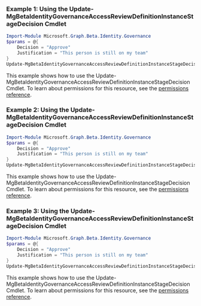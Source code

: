 ### Example 1: Using the Update-MgBetaIdentityGovernanceAccessReviewDefinitionInstanceStageDecision Cmdlet
```powershell
Import-Module Microsoft.Graph.Beta.Identity.Governance
$params = @{
	Decision = "Approve"
	Justification = "This person is still on my team"
}
Update-MgBetaIdentityGovernanceAccessReviewDefinitionInstanceStageDecision -AccessReviewScheduleDefinitionId $accessReviewScheduleDefinitionId -AccessReviewInstanceId $accessReviewInstanceId -AccessReviewStageId $accessReviewStageId -AccessReviewInstanceDecisionItemId $accessReviewInstanceDecisionItemId -BodyParameter $params
```
This example shows how to use the Update-MgBetaIdentityGovernanceAccessReviewDefinitionInstanceStageDecision Cmdlet.
To learn about permissions for this resource, see the [permissions reference](/graph/permissions-reference).
### Example 2: Using the Update-MgBetaIdentityGovernanceAccessReviewDefinitionInstanceStageDecision Cmdlet
```powershell
Import-Module Microsoft.Graph.Beta.Identity.Governance
$params = @{
	Decision = "Approve"
	Justification = "This person is still on my team"
}
Update-MgBetaIdentityGovernanceAccessReviewDefinitionInstanceStageDecision -AccessReviewScheduleDefinitionId $accessReviewScheduleDefinitionId -AccessReviewInstanceId $accessReviewInstanceId -AccessReviewStageId $accessReviewStageId -AccessReviewInstanceDecisionItemId $accessReviewInstanceDecisionItemId -BodyParameter $params
```
This example shows how to use the Update-MgBetaIdentityGovernanceAccessReviewDefinitionInstanceStageDecision Cmdlet.
To learn about permissions for this resource, see the [permissions reference](/graph/permissions-reference).
### Example 3: Using the Update-MgBetaIdentityGovernanceAccessReviewDefinitionInstanceStageDecision Cmdlet
```powershell
Import-Module Microsoft.Graph.Beta.Identity.Governance
$params = @{
	Decision = "Approve"
	Justification = "This person is still on my team"
}
Update-MgBetaIdentityGovernanceAccessReviewDefinitionInstanceStageDecision -AccessReviewScheduleDefinitionId $accessReviewScheduleDefinitionId -AccessReviewInstanceId $accessReviewInstanceId -AccessReviewStageId $accessReviewStageId -AccessReviewInstanceDecisionItemId $accessReviewInstanceDecisionItemId -BodyParameter $params
```
This example shows how to use the Update-MgBetaIdentityGovernanceAccessReviewDefinitionInstanceStageDecision Cmdlet.
To learn about permissions for this resource, see the [permissions reference](/graph/permissions-reference).
